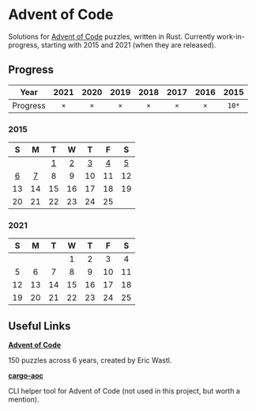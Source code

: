 # Advent of Code

Solutions for [Advent of Code](<https://adventofcode.com/>) puzzles, written in Rust.
Currently work-in-progress, starting with 2015 and 2021 (when they are released).

## Progress

| Year | 2021 | 2020 | 2019 | 2018 | 2017 | 2016 | 2015 |
|:---:|:---:|:---:|:---:|:---:|:---:|:---:|:---:|
| Progress | ```×``` | ```×``` | ```×``` | ```×``` | ```×``` | ```×``` | ```10*``` |

### 2015

| S   | M   | T   | W   | T   | F   | S   |
|:---:|:---:|:---:|:---:|:---:|:---:|:---:|
|     |     | [1](https://github.com/jontmy/aoc-rust/blob/master/src/aoc2015/day01.rs) | [2](https://github.com/jontmy/aoc-rust/blob/master/src/aoc2015/day02.rs) | [3](https://github.com/jontmy/aoc-rust/blob/master/src/aoc2015/day03.rs) | [4](https://github.com/jontmy/aoc-rust/blob/master/src/aoc2015/day04.rs) | [5](https://github.com/jontmy/aoc-rust/blob/master/src/aoc2015/day05.rs) |
| [6](https://github.com/jontmy/aoc-rust/blob/master/src/aoc2015/day06.rs) | [7](https://github.com/jontmy/aoc-rust/blob/master/src/aoc2015/day07.rs) | 8   | 9   | 10  | 11  | 12  |
| 13  | 14  | 15  | 16  | 17  | 18  | 19  |
| 20  | 21  | 22  | 23  | 24  | 25  |     |

### 2021

| S   | M   | T   | W   | T   | F   | S   |
|:---:|:---:|:---:|:---:|:---:|:---:|:---:|
|     |     |     | 1   | 2   | 3   | 4   |
| 5   | 6   | 7   | 8   | 9   | 10  | 11  |
| 12  | 13  | 14  | 15  | 16  | 17  | 18  |
| 19  | 20  | 21  | 22  | 23  | 24  | 25  |

## Useful Links

[**Advent of Code**](<https://adventofcode.com/>)

150 puzzles across 6 years, created by Eric Wastl.

[**cargo-aoc**](<https://github.com/gobanos/cargo-aoc>)

CLI helper tool for Advent of Code (not used in this project, but worth a mention).

